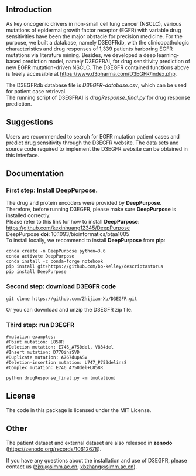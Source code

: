 ## Introduction
As key oncogenic drivers in non-small cell lung cancer (NSCLC), various mutations of epidermal growth factor receptor (EGFR) with variable drug sensitivities have been the major obstacle for precision medicine. For the purpose, we built a database, namely D3EGFRdb, with the clinicopathologic characteristics and drug responses of 1,339 patients harboring EGFR mutations via literature mining. Besides, we developed a deep learning-based prediction model, namely D3EGFRAI, for drug sensitivity prediction of new EGFR mutation-driven NSCLC. The D3EGFR contained functions above is freely accessible at https://www.d3pharma.com/D3EGFR/index.php.

The D3EGFRdb database file is *D3EGFR-database.csv*, which can be used for patient case retrieval.  
The running script of D3EGFRAI is *drugResponse_final.py* for drug response prediction.

## Suggestions
Users are recommended to search for EGFR mutation patient cases and predict drug sensitivity through the D3EGFR website. The data sets and source code required to implement the D3EGFR website can be obtained in this interface.

## Documentation
### First step: Install DeepPurpose. 
The drug and protein encoders were provided by **DeepPurpose**.  
Therefore, before running D3EGFR, please make sure **DeepPurpose** is installed correctly.  
Please refer to this link for how to install **DeepPurpose**: https://github.com/kexinhuang12345/DeepPurpose  
DeepPurpose **doi**: 10.1093/bioinformatics/btaa1005  
To install locally, we recommend to install **DeepPurpose** from **pip**:
```
conda create -n DeepPurpose python=3.6
conda activate DeepPurpose
conda install -c conda-forge notebook
pip install git+https://github.com/bp-kelley/descriptastorus 
pip install DeepPurpose
```

### Second step: download D3EGFR code
```
git clone https://github.com/Zhijian-Xu/D3EGFR.git
```
Or you can download and unzip the D3EGFR zip file.

### Third step: run D3EGFR
```
#mutation examples:
#Point mutation: L858R
#Deletion mutation: E746_A750del, V834del
#Insert mutation: D770insSVD
#Duplicate mutation: A767dupASV
#Deletion-insertion mutation: L747_P753delinsS
#Complex mutation: E746_A750del+L858R

python drugResponse_final.py -m [mutation]
```
## License
The code in this package is licensed under the MIT License.

## Other
The patient dataset and external dataset are also released in **zenodo** (https://zenodo.org/records/10612678). 

If you have any questions about the installation and use of D3EGFR, please contact us (zjxu@simm.ac.cn; xbzhang@simm.ac.cn).


